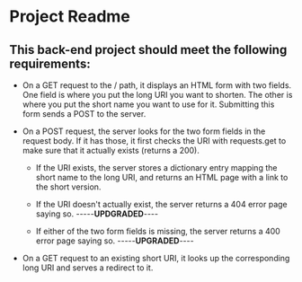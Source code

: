 # Project Readme

## This back-end project should meet the following requirements:

* On a GET request to the / path, it displays an HTML form with two fields. One field is where you put the long URI you want to shorten. The other is where you put the short name you want to use for it. Submitting this form sends a POST to the server. 

* On a POST request, the server looks for the two form fields in the request body. If it has those, it first checks the URI with requests.get to make sure that it actually exists (returns a 200). 

  * If the URI exists, the server stores a dictionary entry mapping the short name to the long URI, and returns an HTML page with a link to the short version.

  * If the URI doesn't actually exist, the server returns a 404 error page saying so. -----**UPDGRADED**----

  * If either of the two form fields is missing, the server returns a 400 error page saying so. -----**UPGRADED**----

* On a GET request to an existing short URI, it looks up the corresponding long URI and serves a redirect to it.